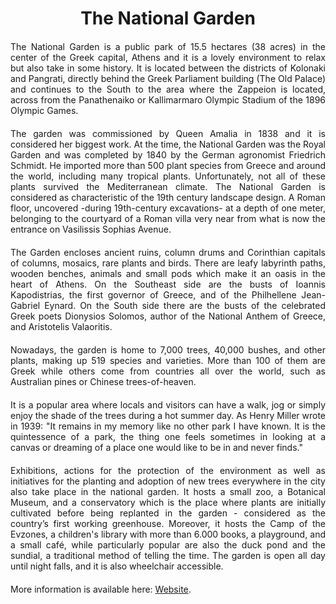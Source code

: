 <!-- Use the following commented lines to include monument coordinates and attributes (leave empty lines if the monument has no additional info)
37.97294540597742 23.738615067260707 
Nature and surroundings, Parks and monuments, Natural scenery
green, accessibility, nature, sustainability, outdoor space, open-air
A green oasis in the heart of Athens!
-->

<h1 align="center">The National Garden</h1>

<p align="justify" style="margin-top:20px;margin-bottom:20px;">
The National Garden is a public park of 15.5 hectares (38 acres) in the center of the Greek capital, Athens and it is a lovely environment to relax but also take in some history. It is located between the districts of Kolonaki and Pangrati, directly behind the Greek Parliament building (The Old Palace) and continues to the South to the area where the Zappeion is located, across from the Panathenaiko or Kallimarmaro Olympic Stadium of the 1896 Olympic Games.
</p>

<p align="justify" style="margin-top:20px;margin-bottom:20px;">
The garden was commissioned by Queen Amalia in 1838 and it is considered her biggest work. At the time, the National Garden was the Royal Garden and was completed by 1840 by the German agronomist Friedrich Schmidt. He imported more than 500 plant species from Greece and around the world, including many tropical plants. Unfortunately, not all of these plants survived the Mediterranean climate. The National Garden is considered as characteristic of the 19th century landscape design. A Roman floor, uncovered -during 19th-century excavations- at a depth of one meter, belonging to the courtyard of a Roman villa very near from what is now the entrance on Vasilissis Sophias Avenue.
</p>

<p align="justify" style="margin-top:20px;margin-bottom:20px;">
The Garden encloses ancient ruins, column drums and Corinthian capitals of columns, mosaics, rare plants and birds. There are leafy labyrinth paths, wooden benches, animals and small pods which make it an oasis in the heart of Athens. On the Southeast side are the busts of Ioannis Kapodistrias, the first governor of Greece, and of the Philhellene Jean-Gabriel Eynard. On the South side there are the busts of the celebrated Greek poets Dionysios Solomos, author of the National Anthem of Greece, and Aristotelis Valaoritis.
</p>

<p align="justify" style="margin-top:20px;margin-bottom:20px;">
Nowadays, the garden is home to 7,000 trees, 40,000 bushes, and other plants, making up 519 species and varieties. More than 100 of them are Greek while others come from countries all over the world, such as Australian pines or Chinese trees-of-heaven.
</p>

<p align="justify" style="margin-top:20px;margin-bottom:20px;">
It is a popular area where locals and visitors can have a walk, jog or simply enjoy the shade of the trees during a hot summer day. As Henry Miller wrote in 1939: "It remains in my memory like no other park I have known. It is the quintessence of a park, the thing one feels sometimes in looking at a canvas or dreaming of a place one would like to be in and never finds."
</p>

<p align="justify" style="margin-top:20px;margin-bottom:20px;">
Exhibitions, actions for the protection of the environment as well as initiatives for the planting and adoption of new trees everywhere in the city also take place in the national garden. It hosts a small zoo, a Botanical Museum, and a conservatory which is the place where plants are initially cultivated before being replanted in the garden - considered as the country’s first working greenhouse. Moreover, it hosts the Camp of the Evzones, a children's library with more than 6.000 books, a playground, and a small café, while particularly popular are also the duck pond and the sundial, a traditional method of telling the time. The garden is open all day until night falls, and it is also wheelchair accessible.
</p>

<p align="justify" style="margin-top:20px;margin-bottom:20px;">
More information is available here: <a href="https://www.cityofathens.gr/thema/ethnikos-kipos/">Website</a>.
</p>

